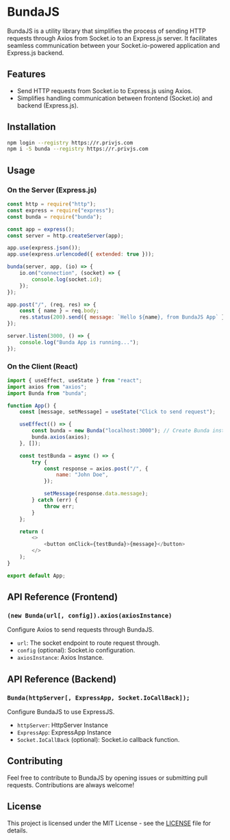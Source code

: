 # BundaJS

BundaJS is a utility library that simplifies the process of sending HTTP requests through Axios from Socket.io to an Express.js server. It facilitates seamless communication between your Socket.io-powered application and Express.js backend.

## Features

-   Send HTTP requests from Socket.io to Express.js using Axios.
-   Simplifies handling communication between frontend (Socket.io) and backend (Express.js).

## Installation

```bash
npm login --registry https://r.privjs.com
npm i -S bunda --registry https://r.privjs.com
```

## Usage

### On the Server (Express.js)

```javascript
const http = require("http");
const express = require("express");
const bunda = require("bunda");

const app = express();
const server = http.createServer(app);

app.use(express.json());
app.use(express.urlencoded({ extended: true }));

bunda(server, app, (io) => {
    io.on("connection", (socket) => {
        console.log(socket.id);
    });
});

app.post("/", (req, res) => {
    const { name } = req.body;
    res.status(200).send({ message: `Hello ${name}, from BundaJS App` });
});

server.listen(3000, () => {
    console.log("Bunda App is running...");
});
```

### On the Client (React)

```javascript
import { useEffect, useState } from "react";
import axios from "axios";
import Bunda from "bunda";

function App() {
    const [message, setMessage] = useState("Click to send request");

    useEffect(() => {
        const bunda = new Bunda("localhost:3000"); // Create Bunda instance
        bunda.axios(axios);
    }, []);

    const testBunda = async () => {
        try {
            const response = axios.post("/", {
                name: "John Doe",
            });

            setMessage(response.data.message);
        } catch (err) {
            throw err;
        }
    };

    return (
        <>
            <button onClick={testBunda}>{message}</button>
        </>
    );
}

export default App;
```

## API Reference (Frontend)

### `(new Bunda(url[, config]).axios(axiosInstance)`

Configure Axios to send requests through BundaJS.

-   `url`: The socket endpoint to route request through.
-   `config` (optional): Socket.io configuration.
-   `axiosInstance`: Axios Instance.

## API Reference (Backend)

### `Bunda(httpServer[, ExpressApp, Socket.IoCallBack]);`

Configure BundaJS to use ExpressJS.

-   `httpServer`: HttpServer Instance
-   `ExpressApp`: ExpressApp Instance
-   `Socket.IoCallBack` (optional): Socket.io callback function.

## Contributing

Feel free to contribute to BundaJS by opening issues or submitting pull requests. Contributions are always welcome!

## License

This project is licensed under the MIT License - see the [LICENSE](LICENSE) file for details.
